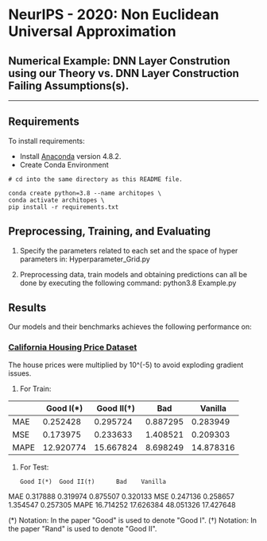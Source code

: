 # NeurIPS - 2020: Non Euclidean Universal Approximation
## Numerical Example: DNN Layer Constrution using our Theory vs. DNN Layer Construction Failing Assumptions(s).

---

## Requirements

To install requirements:
*  Install [Anaconda](https://www.anaconda.com/products/individual)  version 4.8.2.
* Create Conda Environment
``` pyhton
# cd into the same directory as this README file.

conda create python=3.8 --name architopes \
conda activate architopes \
pip install -r requirements.txt
```


## Preprocessing, Training, and Evaluating
1. Specify the parameters related to each set and the space of hyper parameters in: Hyperparameter_Grid.py 

2. Preprocessing data, train models and obtaining predictions can all be done by executing the following command:
python3.8 Example.py


## Results

Our models and their benchmarks achieves the following performance on:

### [California Housing Price Dataset](https://github.com/ageron/handson-ml/tree/master/datasets/housing)

The house prices were multiplied by 10^(-5) to avoid exploding gradient issues.

1. For Train:

|    |  Good I(*) | Good II(†) |     Bad  | Vanilla   |
|--- |------------| ---------- |--------- |---------- |
|MAE  |  0.252428  |  0.295724   | 0.887295  |  0.283949  |
|MSE  |  0.173975  |  0.233633   | 1.408521  |  0.209303  |
|MAPE | 12.920774  | 15.667824   | 8.698249  | 14.878316  |

1. For Test:

       Good I(*)  Good II(†)      Bad    Vanilla
MAE    0.317888   0.319974   0.875507   0.320133
MSE    0.247136   0.258657   1.354547   0.257305
MAPE  16.714252  17.626384  48.051326  17.427648



(*) Notation: In the paper "Good" is used to denote "Good I".
(†) Notation: In the paper "Rand" is used to denote "Good II".
